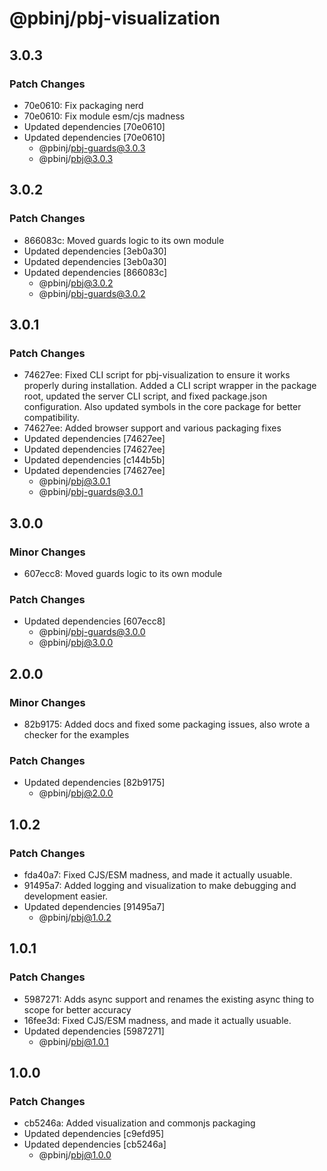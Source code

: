 # @pbinj/pbj-visualization

## 3.0.3

### Patch Changes

- 70e0610: Fix packaging nerd
- 70e0610: Fix module esm/cjs madness
- Updated dependencies [70e0610]
- Updated dependencies [70e0610]
  - @pbinj/pbj-guards@3.0.3
  - @pbinj/pbj@3.0.3

## 3.0.2

### Patch Changes

- 866083c: Moved guards logic to its own module
- Updated dependencies [3eb0a30]
- Updated dependencies [3eb0a30]
- Updated dependencies [866083c]
  - @pbinj/pbj@3.0.2
  - @pbinj/pbj-guards@3.0.2

## 3.0.1

### Patch Changes

- 74627ee: Fixed CLI script for pbj-visualization to ensure it works properly during installation. Added a CLI script wrapper in the package root, updated the server CLI script, and fixed package.json configuration. Also updated symbols in the core package for better compatibility.
- 74627ee: Added browser support and various packaging fixes
- Updated dependencies [74627ee]
- Updated dependencies [74627ee]
- Updated dependencies [c144b5b]
- Updated dependencies [74627ee]
  - @pbinj/pbj@3.0.1
  - @pbinj/pbj-guards@3.0.1

## 3.0.0

### Minor Changes

- 607ecc8: Moved guards logic to its own module

### Patch Changes

- Updated dependencies [607ecc8]
  - @pbinj/pbj-guards@3.0.0
  - @pbinj/pbj@3.0.0

## 2.0.0

### Minor Changes

- 82b9175: Added docs and fixed some packaging issues, also wrote a checker for the examples

### Patch Changes

- Updated dependencies [82b9175]
  - @pbinj/pbj@2.0.0

## 1.0.2

### Patch Changes

- fda40a7: Fixed CJS/ESM madness, and made it actually usuable.
- 91495a7: Added logging and visualization to make debugging and development easier.
- Updated dependencies [91495a7]
  - @pbinj/pbj@1.0.2

## 1.0.1

### Patch Changes

- 5987271: Adds async support and renames the existing async thing to scope for better accuracy
- 16fee3d: Fixed CJS/ESM madness, and made it actually usuable.
- Updated dependencies [5987271]
  - @pbinj/pbj@1.0.1

## 1.0.0

### Patch Changes

- cb5246a: Added visualization and commonjs packaging
- Updated dependencies [c9efd95]
- Updated dependencies [cb5246a]
  - @pbinj/pbj@1.0.0
